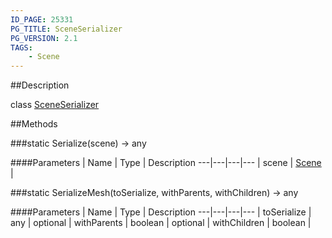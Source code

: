 ```yaml
---
ID_PAGE: 25331
PG_TITLE: SceneSerializer
PG_VERSION: 2.1
TAGS:
    - Scene
---
```

##Description

class [SceneSerializer](/classes/2.2-alpha/SceneSerializer)



##Methods

###static Serialize(scene) &rarr; any



####Parameters
 | Name | Type | Description
---|---|---|---
 | scene | [Scene](/classes/2.2-alpha/Scene) | 

###static SerializeMesh(toSerialize, withParents, withChildren) &rarr; any



####Parameters
 | Name | Type | Description
---|---|---|---
 | toSerialize | any | 
optional | withParents | boolean | 
optional | withChildren | boolean | 

